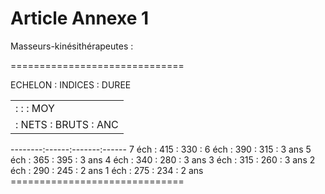 # Article Annexe 1

Masseurs-kinésithérapeutes :

==============================

ECHELON :   INDICES    : DUREE

<table>
<tr>
<td>         :      :       :  MOY</td>
</tr>
<tr>
<td>         : NETS : BRUTS : ANC</td>
</tr>
</table>

--------:------:-------:------ 7 éch   : 415  :  330  : 6 éch   : 390  :  315  : 3 ans 5 éch   : 365  :  395  : 3 ans 4 éch   : 340  :  280  : 3 ans 3 éch   : 315  :  260  : 3 ans 2 éch   : 290  :  245  : 2 ans 1 éch   : 275  :  234  : 2 ans ==============================
